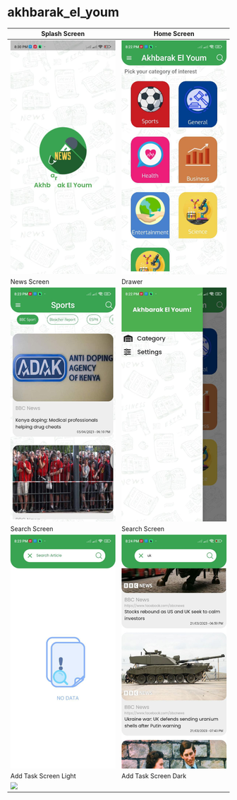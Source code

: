 # akhbarak_el_youm

| Splash Screen | Home Screen                       |
|------|-------------------------------------------|
|<img src="assets/0.jpg" width="400">| <img src="assets/1.jpg" width="400"> |
| News Screen | Drawer                       |
| <img src="assets/2.jpg" width="400"> | <img src="assets/3.jpg" width="400"> |
| Search Screen | Search Screen                       |
| <img src="assets/4.jpg" width="400"> | <img src="assets/5.jpg" width="400"> |
| Add Task Screen Light | Add Task Screen Dark                       |
| <img src="assets/6.mp4" > |

